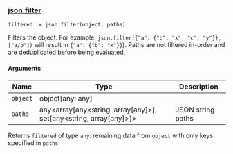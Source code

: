 ### [json.filter](https://www.openpolicyagent.org/docs/latest/policy-reference/#builtin-object-jsonfilter)

```rego
filtered := json.filter(object, paths)
```

Filters the object. For example: `json.filter({"a": {"b": "x", "c": "y"}}, ["a/b"])` will result in `{"a": {"b": "x"}}`). Paths are not filtered in-order and are deduplicated before being evaluated.


#### Arguments

| Name     | Type                                                              | Description       |
|----------|-------------------------------------------------------------------|-------------------|
| `object` | object[any: any]                                                  |                   |
| `paths`  | any<array[any<string, array[any]>], set[any<string, array[any]>]> | JSON string paths |


Returns `filtered` of type `any`: remaining data from `object` with only keys specified in `paths`
